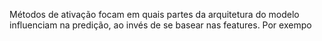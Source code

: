 Métodos de ativação focam em quais partes da arquitetura do modelo influenciam na predição, ao invés de se basear nas features. Por exempo
